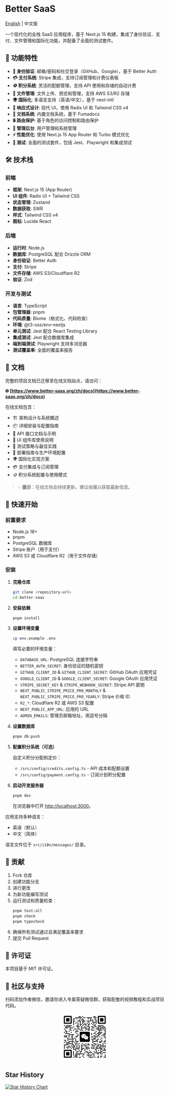 # Better SaaS

[English](README.md) | 中文版 

一个现代化的全栈 SaaS 应用程序，基于 Next.js 15 构建，集成了身份验证、支付、文件管理和国际化功能，并配备了全面的测试套件。

## 🚀 功能特性

- **🔐 身份验证**: 邮箱/密码和社交登录（GitHub、Google），基于 Better Auth
- **💳 支付系统**: Stripe 集成，支持订阅管理和计费仪表板
- **🪙 积分系统**: 灵活的配额管理，支持 API 使用和存储的自动计费
- **📁 文件管理**: 文件上传、预览和管理，支持 AWS S3/R2 存储
- **🌍 国际化**: 多语言支持（英语/中文），基于 next-intl
- **📱 响应式设计**: 现代 UI，使用 Radix UI 和 Tailwind CSS v4
- **📖 文档系统**: 内置文档系统，基于 Fumadocs
- **🔒 路由保护**: 基于角色的访问控制和路由保护
- **👥 管理后台**: 用户管理和系统管理
- **⚡ 性能优化**: 使用 Next.js 15 App Router 和 Turbo 模式优化
- **🧪 测试**: 全面的测试套件，包括 Jest、Playwright 和集成测试

## 🛠️ 技术栈

### 前端

- **框架**: Next.js 15 (App Router)
- **UI 组件**: Radix UI + Tailwind CSS
- **状态管理**: Zustand
- **数据获取**: SWR
- **样式**: Tailwind CSS v4
- **图标**: Lucide React

### 后端

- **运行时**: Node.js
- **数据库**: PostgreSQL 配合 Drizzle ORM
- **身份验证**: Better Auth
- **支付**: Stripe
- **文件存储**: AWS S3/Cloudflare R2
- **验证**: Zod

### 开发与测试

- **语言**: TypeScript
- **包管理器**: pnpm
- **代码质量**: Biome（格式化、代码检查）
- **环境**: @t3-oss/env-nextjs
- **单元测试**: Jest 配合 React Testing Library
- **集成测试**: Jest 配合数据库集成
- **端到端测试**: Playwright 支持多浏览器
- **测试覆盖率**: 全面的覆盖率报告

## 📖 文档

完整的项目文档已迁移至在线文档站点，请访问：

**🌐 [https://www.better-saas.org/zh/docs](https://www.better-saas.org/zh/docs)**

在线文档包含：

- 🏗️ 架构设计与系统概述
- 📦 详细安装与配置指南
- 🔧 API 接口文档与示例
- 🎨 UI 组件库使用说明
- 🧪 测试策略与最佳实践
- 🚀 部署指南与生产环境配置
- 🌍 国际化实现方案
- 💳 支付集成与订阅管理
- 🪙 积分系统配置与使用模式

> 💡 **提示**：在线文档会持续更新，建议收藏以获取最新信息。

## 🚀 快速开始

### 前置要求

- Node.js 18+
- pnpm
- PostgreSQL 数据库
- Stripe 账户（用于支付）
- AWS S3 或 Cloudflare R2（用于文件存储）

### 安装

1. **克隆仓库**

   ```bash
   git clone <repository-url>
   cd better-saas
   ```

2. **安装依赖**

   ```bash
   pnpm install
   ```

3. **设置环境变量**

   ```bash
   cp env.example .env
   ```

   填写必要的环境变量：

   - `DATABASE_URL`: PostgreSQL 连接字符串
   - `BETTER_AUTH_SECRET`: 身份验证的随机密钥
   - `GITHUB_CLIENT_ID` & `GITHUB_CLIENT_SECRET`: GitHub OAuth 应用凭证
   - `GOOGLE_CLIENT_ID` & `GOOGLE_CLIENT_SECRET`: Google OAuth 应用凭证
   - `STRIPE_SECRET_KEY` & `STRIPE_WEBHOOK_SECRET`: Stripe API 密钥
   - `NEXT_PUBLIC_STRIPE_PRICE_PRO_MONTHLY` & `NEXT_PUBLIC_STRIPE_PRICE_PRO_YEARLY`: Stripe 价格 ID
   - `R2_*`: Cloudflare R2 或 AWS S3 配置
   - `NEXT_PUBLIC_APP_URL`: 应用的 URL
   - `ADMIN_EMAILS`: 管理员邮箱地址，用逗号分隔

4. **设置数据库**

   ```bash
   pnpm db:push
   ```

5. **配置积分系统（可选）**

   自定义积分分配和定价：
   - `/src/config/credits.config.ts` - API 成本和配额设置
   - `/src/config/payment.config.ts` - 订阅计划积分配置

6. **启动开发服务器**

   ```bash
   pnpm dev
   ```

   在浏览器中打开 [http://localhost:3000](http://localhost:3000)。

应用支持多种语言：

- 英语（默认）
- 中文（简体）

语言文件位于 `src/i18n/messages/` 目录。

## 🤝 贡献

1. Fork 仓库
2. 创建功能分支
3. 进行更改
4. 为新功能编写测试
5. 运行测试和质量检查：
   ```bash
   pnpm test:all
   pnpm check
   pnpm typecheck
   ```
6. 确保所有测试通过且满足覆盖率要求
7. 提交 Pull Request

## 📄 许可证

本项目基于 MIT 许可证。 

## 🤝 社区与支持
扫码添加作者微信，邀请你进入专属答疑微信群，获取配套的视频教程和实战项目代码。
<div align="center">
  <img src="public/images/wechat.png" alt="WeChat" width="30%" />
</div>

## Star History

[![Star History Chart](https://api.star-history.com/svg?repos=justnode/better-saas&type=Date)](https://www.star-history.com/#justnode/better-saas&Date)